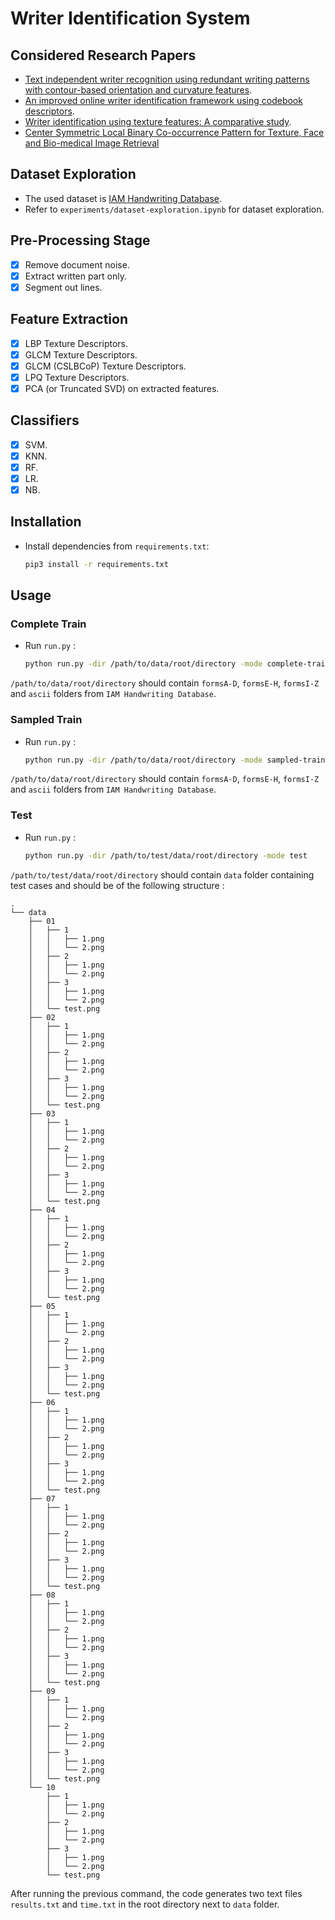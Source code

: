 # Writer Identification System

## Considered Research Papers
-   [Text independent writer recognition using redundant writing patterns with contour-based orientation and curvature features](https://drive.google.com/file/d/1bI3k3wCjC1TNK3C6hgXMy2W9TWHMXZff/view?usp=sharing).
-   [An improved online writer identification framework using codebook descriptors](https://drive.google.com/file/d/1VheUDrH_9d2-vJLz7tzTHsSrlb_EshG2/view?usp=sharing).
-   [Writer identification using texture features: A comparative study](https://drive.google.com/file/d/1MLogDf_XSJc4LUEn3ZI1WO1wnQVvl7jM/view?usp=sharing).
-   [Center Symmetric Local Binary Co-occurrence Pattern for Texture, Face and Bio-medical Image Retrieval](https://www.researchgate.net/publication/281559563_Center_Symmetric_Local_Binary_Co-occurrence_Pattern_for_Texture_Face_and_Bio-medical_Image_Retrieval)

## Dataset Exploration
-   The used dataset is [IAM Handwriting Database](https://fki.tic.heia-fr.ch/databases/iam-handwriting-database).
-   Refer to `experiments/dataset-exploration.ipynb` for dataset exploration.

## Pre-Processing Stage
-   [x] Remove document noise.
-   [x] Extract written part only.
-   [x] Segment out lines.

## Feature Extraction
-   [x] LBP Texture Descriptors.
-   [x] GLCM Texture Descriptors.
-   [x] GLCM (CSLBCoP) Texture Descriptors.
-   [x] LPQ Texture Descriptors.
-   [X] PCA (or Truncated SVD) on extracted features.

## Classifiers
-   [x] SVM.
-   [x] KNN.
-   [x] RF.
-   [x] LR.
-   [x] NB.

## Installation

-   Install dependencies from `requirements.txt`:
    ```bash
    pip3 install -r requirements.txt
    ```

## Usage

### Complete Train

-   Run `run.py` :
    ```bash
    python run.py -dir /path/to/data/root/directory -mode complete-train
    ```

`/path/to/data/root/directory` should contain `formsA-D`, `formsE-H`, `formsI-Z` and `ascii` folders from `IAM Handwriting Database`.

### Sampled Train

-   Run `run.py` :
    ```bash
    python run.py -dir /path/to/data/root/directory -mode sampled-train
    ```

`/path/to/data/root/directory` should contain `formsA-D`, `formsE-H`, `formsI-Z` and `ascii` folders from `IAM Handwriting Database`.

### Test

-   Run `run.py` :
    ```bash
    python run.py -dir /path/to/test/data/root/directory -mode test
    ```

`/path/to/test/data/root/directory` should contain `data` folder containing test cases and should be of the following structure :

```
.
└── data
    ├── 01
    │   ├── 1
    │   │   ├── 1.png
    │   │   └── 2.png
    │   ├── 2
    │   │   ├── 1.png
    │   │   └── 2.png
    │   ├── 3
    │   │   ├── 1.png
    │   │   └── 2.png
    │   └── test.png
    ├── 02
    │   ├── 1
    │   │   ├── 1.png
    │   │   └── 2.png
    │   ├── 2
    │   │   ├── 1.png
    │   │   └── 2.png
    │   ├── 3
    │   │   ├── 1.png
    │   │   └── 2.png
    │   └── test.png
    ├── 03
    │   ├── 1
    │   │   ├── 1.png
    │   │   └── 2.png
    │   ├── 2
    │   │   ├── 1.png
    │   │   └── 2.png
    │   ├── 3
    │   │   ├── 1.png
    │   │   └── 2.png
    │   └── test.png
    ├── 04
    │   ├── 1
    │   │   ├── 1.png
    │   │   └── 2.png
    │   ├── 2
    │   │   ├── 1.png
    │   │   └── 2.png
    │   ├── 3
    │   │   ├── 1.png
    │   │   └── 2.png
    │   └── test.png
    ├── 05
    │   ├── 1
    │   │   ├── 1.png
    │   │   └── 2.png
    │   ├── 2
    │   │   ├── 1.png
    │   │   └── 2.png
    │   ├── 3
    │   │   ├── 1.png
    │   │   └── 2.png
    │   └── test.png
    ├── 06
    │   ├── 1
    │   │   ├── 1.png
    │   │   └── 2.png
    │   ├── 2
    │   │   ├── 1.png
    │   │   └── 2.png
    │   ├── 3
    │   │   ├── 1.png
    │   │   └── 2.png
    │   └── test.png
    ├── 07
    │   ├── 1
    │   │   ├── 1.png
    │   │   └── 2.png
    │   ├── 2
    │   │   ├── 1.png
    │   │   └── 2.png
    │   ├── 3
    │   │   ├── 1.png
    │   │   └── 2.png
    │   └── test.png
    ├── 08
    │   ├── 1
    │   │   ├── 1.png
    │   │   └── 2.png
    │   ├── 2
    │   │   ├── 1.png
    │   │   └── 2.png
    │   ├── 3
    │   │   ├── 1.png
    │   │   └── 2.png
    │   └── test.png
    ├── 09
    │   ├── 1
    │   │   ├── 1.png
    │   │   └── 2.png
    │   ├── 2
    │   │   ├── 1.png
    │   │   └── 2.png
    │   ├── 3
    │   │   ├── 1.png
    │   │   └── 2.png
    │   └── test.png
    └── 10
        ├── 1
        │   ├── 1.png
        │   └── 2.png
        ├── 2
        │   ├── 1.png
        │   └── 2.png
        ├── 3
        │   ├── 1.png
        │   └── 2.png
        └── test.png
```

After running the previous command, the code generates two text files `results.txt` and `time.txt` in the root directory next to `data` folder.
